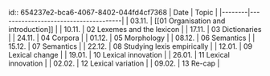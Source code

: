id:: 654237e2-bca6-4067-8402-044fd4cf7368
| Date   | Topic                                |
|--------|--------------------------------------|
| 03.11. | [[01 Organisation and introduction]] |
| 10.11. | 02 Lexemes and the lexicon           |
| 17.11. | 03 Dictionaries                      |
| 24.11. | 04 Corpora                           |
| 01.12. | 05 Morphology                        |
| 08.12. | 06 Semantics                         |
| 15.12. | 07 Semantics                         |
| 22.12. | 08 Studying lexis empirically        |
| 12.01. | 09 Lexical change                    |
| 19.01. | 10 Lexical innovation                |
| 26.01. | 11 Lexical innovation                |
| 02.02. | 12 Lexical variation                 |
| 09.02. | 13 Re-cap                            |
